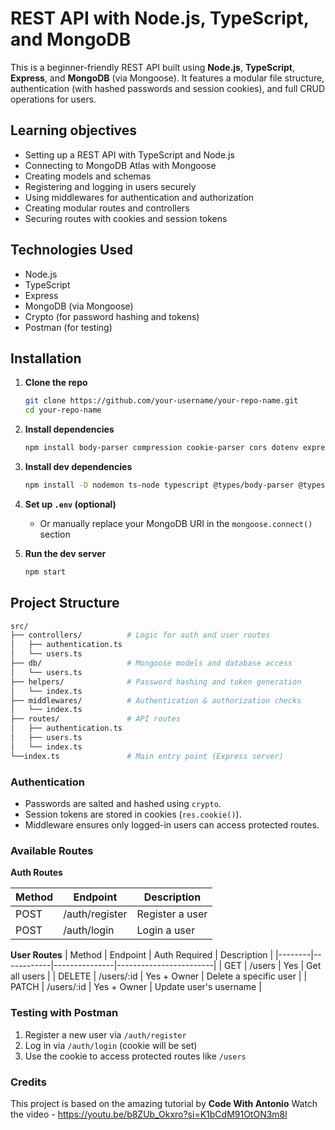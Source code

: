 # REST API with Node.js, TypeScript, and MongoDB

This is a beginner-friendly REST API built using **Node.js**, **TypeScript**, **Express**, and **MongoDB** (via Mongoose). It features a modular file structure, authentication (with hashed passwords and session cookies), and full CRUD operations for users.

## Learning objectives

- Setting up a REST API with TypeScript and Node.js
- Connecting to MongoDB Atlas with Mongoose
- Creating models and schemas
- Registering and logging in users securely
- Using middlewares for authentication and authorization
- Creating modular routes and controllers
- Securing routes with cookies and session tokens


## Technologies Used

- Node.js
- TypeScript
- Express
- MongoDB (via Mongoose)
- Crypto (for password hashing and tokens)
- Postman (for testing)


## Installation

1. **Clone the repo**  
   ```bash
   git clone https://github.com/your-username/your-repo-name.git
   cd your-repo-name
   ```
2. **Install dependencies**
   ```bash
   npm install body-parser compression cookie-parser cors dotenv express lodash mongoose
   ```
3. **Install dev dependencies**
   ```bash
   npm install -D nodemon ts-node typescript @types/body-parser @types/compression @types/cookie-parser @types/cors @types/express @types/lodash @types/mongoose
   ```
4. **Set up ```.env``` (optional)**
   - Or manually replace your MongoDB URI in the ```mongoose.connect()``` section
   
5. **Run the dev server**
   ```bash
   npm start
   ```


## Project Structure
```bash
src/
├── controllers/          # Logic for auth and user routes
│   ├── authentication.ts
│   └── users.ts
├── db/                   # Mongoose models and database access
│   └── users.ts
├── helpers/              # Password hashing and token generation
│   └── index.ts
├── middlewares/          # Authentication & authorization checks
│   └── index.ts
├── routes/               # API routes
│   ├── authentication.ts
│   ├── users.ts
│   └── index.ts
└──index.ts               # Main entry point (Express server)
```

### Authentication
- Passwords are salted and hashed using ```crypto```.
- Session tokens are stored in cookies (```res.cookie()```).
- Middleware ensures only logged-in users can access protected routes.

### Available Routes
**Auth Routes**

| Method | Endpoint        | Description     |
|--------|-----------------|-----------------|
| POST   | /auth/register  | Register a user |
| POST   | /auth/login     | Login a user    |

**User Routes**
| Method | Endpoint   | Auth Required | Description            |
|--------|------------|---------------|------------------------|
| GET    | /users     | Yes           | Get all users          |
| DELETE | /users/:id | Yes + Owner   | Delete a specific user |
| PATCH  | /users/:id | Yes + Owner   | Update user's username |


### Testing with Postman
1. Register a new user via ```/auth/register```
2. Log in via ```/auth/login``` (cookie will be set)
3. Use the cookie to access protected routes like ```/users```


### Credits
This project is based on the amazing tutorial by **Code With Antonio**
Watch the video - https://youtu.be/b8ZUb_Okxro?si=K1bCdM91OtON3m8l






